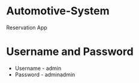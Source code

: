# Automotive-System

Reservation App

# Username and Password
- Username - admin
- Password - adminadmin

